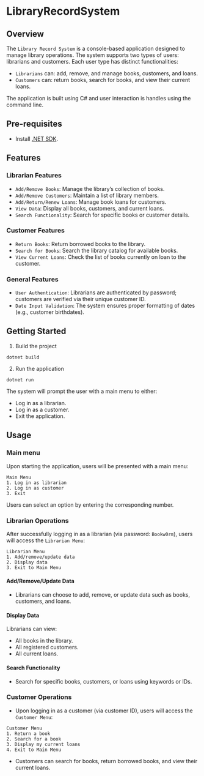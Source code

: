 # LibraryRecordSystem

## Overview

The `Library Record System` is a console-based application designed to manage library operations. The system supports two types of users: librarians and customers. Each user type has distinct functionalities:

- `Librarians` can: add, remove, and manage books, customers, and loans.
- `Customers` can: return books, search for books, and view their current loans.

The application is built using C# and user interaction is handles using the command line.

## Pre-requisites

- Install [.NET SDK](https://dotnet.microsoft.com/en-us/download).

## Features

### Librarian Features

- `Add/Remove Books`: Manage the library’s collection of books.
- `Add/Remove Customers`: Maintain a list of library members.
- `Add/Return/Renew Loans`: Manage book loans for customers.
- `View Data`: Display all books, customers, and current loans.
- `Search Functionality`: Search for specific books or customer details.

### Customer Features

- `Return Books`: Return borrowed books to the library.
- `Search for Books`: Search the library catalog for available books.
- `View Current Loans`: Check the list of books currently on loan to the customer.

### General Features

- `User Authentication`: Librarians are authenticated by password; customers are verified via their unique customer ID.
- `Date Input Validation`: The system ensures proper formatting of dates (e.g., customer birthdates).

## Getting Started

1. Build the project

```
dotnet build
```

2. Run the application

```
dotnet run
```

The system will prompt the user with a main menu to either:

- Log in as a librarian.
- Log in as a customer.
- Exit the application.

## Usage

### Main menu

Upon starting the application, users will be presented with a main menu:

```
Main Menu
1. Log in as librarian
2. Log in as customer
3. Exit
```

Users can select an option by entering the corresponding number.

### Librarian Operations

After successfully logging in as a librarian (via password: `Bookw0rm`), users will access the `Librarian Menu`:

```
Librarian Menu
1. Add/remove/update data
2. Display data
3. Exit to Main Menu
```

#### Add/Remove/Update Data

- Librarians can choose to add, remove, or update data such as books, customers, and loans.

#### Display Data

Librarians can view:

- All books in the library.
- All registered customers.
- All current loans.

#### Search Functionality

- Search for specific books, customers, or loans using keywords or IDs.

### Customer Operations

- Upon logging in as a customer (via customer ID), users will access the `Customer Menu`:

```
Customer Menu
1. Return a book
2. Search for a book
3. Display my current loans
4. Exit to Main Menu
```

- Customers can search for books, return borrowed books, and view their current loans.
